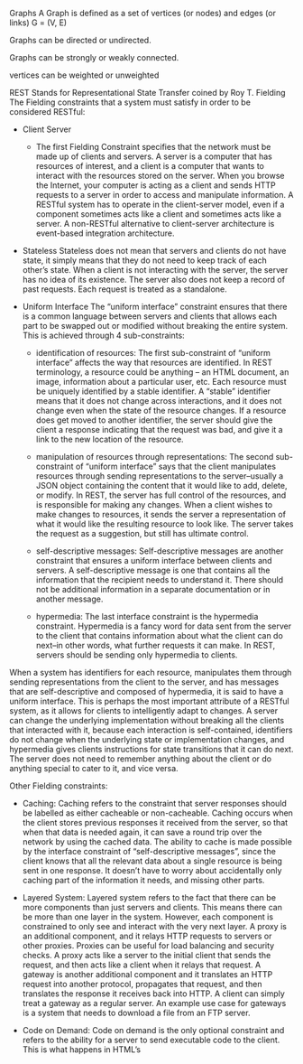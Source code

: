 Graphs
A Graph is defined as a set of vertices (or nodes) and edges (or links) 
G = (V, E)

Graphs can be directed or undirected.

Graphs can be strongly or weakly connected. 

vertices can be weighted or unweighted

REST
Stands for Representational State Transfer
coined by Roy T. Fielding
The Fielding constraints that a system must satisfy in order to be considered RESTful:
- Client Server
  - The first Fielding Constraint specifies that the network must be made up of clients and servers. A server is a computer that has resources of interest, and a client is a computer that wants to interact with the resources stored on the server. When you browse the Internet, your computer is acting as a client and sends HTTP requests to a server in order to access and manipulate information. A RESTful system has to operate in the client-server model, even if a component sometimes acts like a client and sometimes acts like a server.
  A non-RESTful alternative to client-server architecture is event-based integration architecture. 

- Stateless
  Stateless does not mean that servers and clients do not have state, it simply means that they do not need to keep track of each other’s state. When a client is not interacting with the server, the server has no idea of its existence. The server also does not keep a record of past requests. Each request is treated as a standalone.

- Uniform Interface
  The “uniform interface” constraint ensures that there is a common language between servers and clients that allows each part to be swapped out or modified without breaking the entire system. This is achieved through 4 sub-constraints: 
    - identification of resources:
        The first sub-constraint of “uniform interface” affects the way that resources are identified. In REST terminology, a resource could be anything – an HTML document, an image, information about a particular user, etc. Each resource must be uniquely identified by a stable identifier. A “stable” identifier means that it does not change across interactions, and it does not change even when the state of the resource changes. If a resource does get moved to another identifier, the server should give the client a response indicating that the request was bad, and give it a link to the new location of the resource.

    - manipulation of resources through representations:
        The second sub-constraint of “uniform interface” says that the client manipulates resources through sending representations to the server–usually a JSON object containing the content that it would like to add, delete, or modify. In REST, the server has full control of the resources, and is responsible for making any changes. When a client wishes to make changes to resources, it sends the server a representation of what it would like the resulting resource to look like. The server takes the request as a suggestion, but still has ultimate control.

    - self-descriptive messages:
        Self-descriptive messages are another constraint that ensures a uniform interface between clients and servers. A self-descriptive message is one that contains all the information that the recipient needs to understand it. There should not be additional information in a separate documentation or in another message.

    - hypermedia:
        The last interface constraint is the hypermedia constraint. Hypermedia is a fancy word for data sent from the server to the client that contains information about what the client can do next–in other words, what further requests it can make. In REST, servers should be sending only hypermedia to clients.

When a system has identifiers for each resource, manipulates them through sending representations from the client to the server, and has messages that are self-descriptive and composed of hypermedia, it is said to have a uniform interface. This is perhaps the most important attribute of a RESTful system, as it allows for clients to intelligently adapt to changes. A server can change the underlying implementation without breaking all the clients that interacted with it, because each interaction is self-contained, identifiers do not change when the underlying state or implementation changes, and hypermedia gives clients instructions for state transitions that it can do next. The server does not need to remember anything about the client or do anything special to cater to it, and vice versa.

Other Fielding constraints:
- Caching:
    Caching refers to the constraint that server responses should be labelled as either cacheable or non-cacheable. Caching occurs when the client stores previous responses it received from the server, so that when that data is needed again, it can save a round trip over the network by using the cached data. The ability to cache is made possible by the interface constraint of “self-descriptive messages”, since the client knows that all the relevant data about a single resource is being sent in one response. It doesn’t have to worry about accidentally only caching part of the information it needs, and missing other parts.

- Layered System:
    Layered system refers to the fact that there can be more components than just servers and clients. This means there can be more than one layer in the system. However, each component is constrained to only see and interact with the very next layer. A proxy is an additional component, and it relays HTTP requests to servers or other proxies. Proxies can be useful for load balancing and security checks. A proxy acts like a server to the initial client that sends the request, and then acts like a client when it relays that request. A gateway is another additional component and it translates an HTTP request into another protocol, propagates that request, and then translates the response it receives back into HTTP. A client can simply treat a gateway as a regular server. An example use case for gateways is a system that needs to download a file from an FTP server.

- Code on Demand:
    Code on demand is the only optional constraint and refers to the ability for a server to send executable code to the client. This is what happens in HTML’s <script> tag. When the HTML document is loaded, the browser automatically fetches the JavaScript from the server and executes it locally.


In summary, a RESTful system is any network that fulfills the Fielding Constraints. A RESTful system is meant to be flexible for different use cases, scalable to accommodate a large number of users and components, and adaptable over time. We explored how the World Wide Web is RESTful when it comes to interactions involving browsers and human users. Designing RESTful Web APIs for machine-to-machine interactions is a much more complex topic; see the resources listed below for more information. Remember that REST is a theoretical design, and the Web we have today still falls short in some cases.



